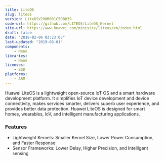```yaml
---
title: LiteOS
slug: liteos
version: LiteOSV200R001C50B039
code-url: https://github.com/LITEOS/LiteOS_Kernel
site-url: https://www.huawei.com/minisite/liteos/en/index.html
draft: false
date: "2018-02-06 03:23:05"
last-updated: "2019-08-01"
components:
    - None
libraries:
    - None
licenses:
    - BSD
platforms:
    - ARM
---
```



Huawei LiteOS is a lightweight open-source IoT OS and a smart hardware development platform. It simplifies IoT device development and device connectivity, makes services smarter, delivers superb user experience, and provides better data protection. Huawei LiteOS is designed for smart homes, wearables, IoV, and intelligent manufacturing applications.

<!--more-->

### Features
- Lightweight Kernels: Smaller Kernel Size, Lower Power Consumption, and Faster Response
- Sensor Frameworks: Lower Delay, Higher Precision, and Intelligent sensing


